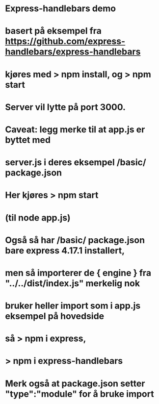 # Express-handlebars demo
# basert på eksempel fra https://github.com/express-handlebars/express-handlebars

# kjøres med > npm install, og > npm start
# Server vil lytte på port 3000. 

# Caveat: legg merke til at app.js er byttet med 
# server.js i deres eksempel /basic/ package.json
# Her kjøres > npm start
# (til node app.js)

# Også så har /basic/ package.json bare express 4.17.1 installert,
# men så importerer de { engine } fra "../../dist/index.js" merkelig nok
# bruker heller import som i app.js eksempel på hovedside
# så > npm i express,
# > npm i express-handlebars 

# Merk også at package.json setter "type":"module" for å bruke import

